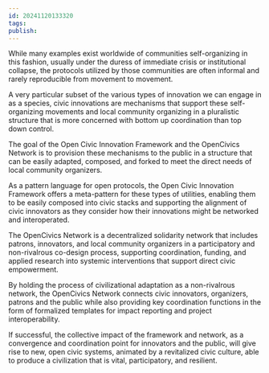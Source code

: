```yaml
---
id: 20241120133320
tags: 
publish:
---
```

While many examples exist worldwide of communities self-organizing in this fashion, usually under the duress of immediate crisis or institutional collapse, the protocols utilized by those communities are often informal and rarely reproducible from movement to movement.

A very particular subset of the various types of innovation we can engage in as a species, civic innovations are mechanisms that support these self-organizing movements and local community organizing in a pluralistic structure that is more concerned with bottom up coordination than top down control.

The goal of the Open Civic Innovation Framework and the OpenCivics Network is to provision these mechanisms to the public in a structure that can be easily adapted, composed, and forked to meet the direct needs of local community organizers.

As a pattern language for open protocols, the Open Civic Innovation Framework offers a meta-pattern for these types of utilities, enabling them to be easily composed into civic stacks and supporting the alignment of civic innovators as they consider how their innovations might be networked and interoperated.

The OpenCivics Network is a decentralized solidarity network that includes patrons, innovators, and local community organizers in a participatory and non-rivalrous co-design process, supporting coordination, funding, and applied research into systemic interventions that support direct civic empowerment.

By holding the process of civilizational adaptation as a non-rivalrous network, the OpenCivics Network connects civic innovators, organizers, patrons and the public while also providing key coordination functions in the form of formalized templates for impact reporting and project interoperability.

If successful, the collective impact of the framework and network, as a convergence and coordination point for innovators and the public, will give rise to new, open civic systems, animated by a revitalized civic culture, able to produce a civilization that is vital, participatory, and resilient.